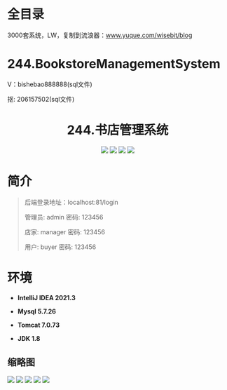 # 全目录

3000套系统，LW，复制到流浪器：www.yuque.com/wisebit/blog

# 244.BookstoreManagementSystem

<p>V：bishebao888888(sql文件)</p>
<p>抠: 206157502(sql文件)</p>

<p><h1 align="center">244.书店管理系统</h1></p>


<p align="center">
	<img src="https://img.shields.io/badge/jdk-1.8-orange.svg"/>
    <img src="https://img.shields.io/badge/springboot-5.x-lightgrey.svg"/>
    <img src="https://img.shields.io/badge/html-3.x-blue.svg"/>
    <img src="https://img.shields.io/badge/mybatis-5.x-yellow.svg"/>
</p>

# 简介
>
> 后端登录地址：localhost:81/login
>
> 管理员: admin   密码: 123456
>
> 店家: manager   密码: 123456
> 
> 用户: buyer   密码: 123456
> 

# 环境

- <b>IntelliJ IDEA 2021.3</b>

- <b>Mysql 5.7.26</b>

- <b>Tomcat 7.0.73</b>

- <b>JDK 1.8</b>




## 缩略图

![](https://bitwise.oss-cn-heyuan.aliyuncs.com/2024/9/10/71c03213-1ba4-45a0-82ce-621b95ef13b2.png)
![](https://bitwise.oss-cn-heyuan.aliyuncs.com/2024/9/10/ed96a5a8-f15b-4685-add9-46c046e079f0.png)
![](https://bitwise.oss-cn-heyuan.aliyuncs.com/2024/9/10/659cab64-8f93-40e9-bce4-ac8b0a5e20ce.png)
![](https://bitwise.oss-cn-heyuan.aliyuncs.com/2024/9/10/02e5608c-edb2-419b-91e4-a9a2adbbf10e.png)
![](https://bitwise.oss-cn-heyuan.aliyuncs.com/2024/9/10/367ff1a5-a7ff-4b40-8968-1e9ea6d00d67.png)





